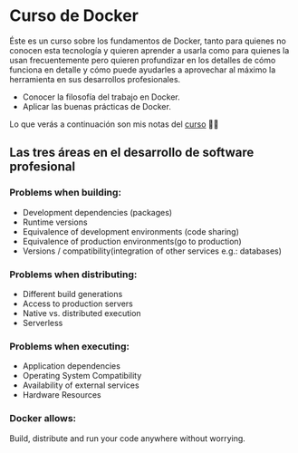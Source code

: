# Curso de Docker

Éste es un curso sobre los fundamentos de Docker, tanto para quienes no conocen esta tecnología y quieren aprender a usarla como para quienes la usan frecuentemente pero quieren profundizar en los detalles de cómo funciona en detalle y cómo puede ayudarles a aprovechar al máximo la herramienta en sus desarrollos profesionales.

- Conocer la filosofía del trabajo en Docker.
- Aplicar las buenas prácticas de Docker.

Lo que verás a continuación son mis notas del [curso](https://platzi.com/cursos/docker/) 🚀🚀

## Las tres áreas en el desarrollo de software profesional

### Problems when building:
- Development dependencies (packages)
- Runtime versions
- Equivalence of development environments (code sharing)
- Equivalence of production environments(go to production)
- Versions / compatibility(integration of other services e.g.: databases)
### Problems when distributing:
- Different build generations
- Access to production servers
- Native vs. distributed execution
- Serverless
### Problems when executing:
- Application dependencies
- Operating System Compatibility
- Availability of external services
- Hardware Resources
### Docker allows:
Build, distribute and run your code anywhere without worrying.